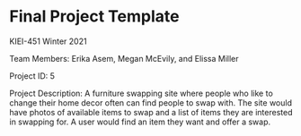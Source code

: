 # Final Project Template

KIEI-451 Winter 2021

Team Members: Erika Asem, Megan McEvily, and Elissa Miller

Project ID: 5

Project Description: A furniture swapping site where people who like to change their home decor often can find people to swap with. The site would have photos of available items to swap and a list of items they are interested in swapping for. A user would find an item they want and offer a swap.